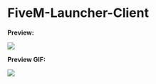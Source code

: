 # FiveM-Launcher-Client
**Preview:**

![](https://i.imgur.com/YAqp7tN.png)

**Preview GIF:**

![](https://media1.giphy.com/media/wfgi10qXntKcj0ZaE8/giphy.gif?cid=790b7611b43626a86b7c4fbbd5ee9f5fe3037ba906a2dda2&rid=giphy.gif&ct=g)
